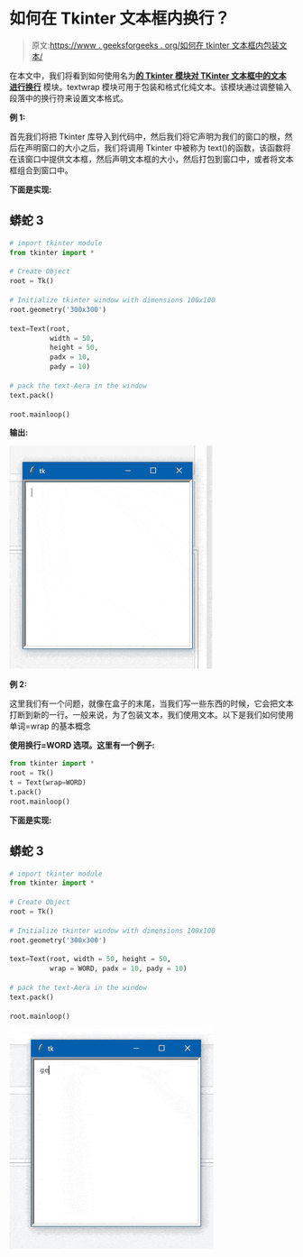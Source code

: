 # 如何在 Tkinter 文本框内换行？

> 原文:[https://www . geeksforgeeks . org/如何在 tkinter 文本框内包装文本/](https://www.geeksforgeeks.org/how-to-wrap-text-within-tkinter-text-box/)

在本文中，我们将看到如何使用名为[**的 Tkinter 模块对 TKinter 文本框中的文本进行换行**](https://www.geeksforgeeks.org/textwrap-text-wrapping-filling-python/) 模块。textwrap 模块可用于包装和格式化纯文本。该模块通过调整输入段落中的换行符来设置文本格式。

**例 1:**

首先我们将把 Tkinter 库导入到代码中，然后我们将它声明为我们的窗口的根，然后在声明窗口的大小之后，我们将调用 Tkinter 中被称为 text()的函数，该函数将在该窗口中提供文本框，然后声明文本框的大小，然后打包到窗口中，或者将文本框组合到窗口中。

**下面是实现:**

## 蟒蛇 3

```py
# import tkinter module 
from tkinter import *       

# Create Object
root = Tk() 

# Initialize tkinter window with dimensions 100x100             
root.geometry('300x300')     

text=Text(root,
          width = 50,
          height = 50,
          padx = 10, 
          pady = 10)

# pack the text-Aera in the window
text.pack()

root.mainloop()
```

**输出:**

![](img/1f388aa1b7948964638c50a123334e3f.png)

**例 2:**

这里我们有一个问题，就像在盒子的末尾，当我们写一些东西的时候，它会把文本打断到新的一行。一般来说，为了包装文本，我们使用文本。以下是我们如何使用单词=wrap 的基本概念

**使用换行=WORD 选项。这里有一个例子:**

```py
from tkinter import *
root = Tk()
t = Text(wrap=WORD)
t.pack()
root.mainloop()
```

**下面是实现:**

## 蟒蛇 3

```py
# import tkinter module 
from tkinter import *       

# Create Object
root = Tk() 

# Initialize tkinter window with dimensions 100x100             
root.geometry('300x300')     

text=Text(root, width = 50, height = 50, 
          wrap = WORD, padx = 10, pady = 10)

# pack the text-Aera in the window
text.pack()

root.mainloop()
```

![](img/6494520ca5326291a266ac227a0715c4.png)